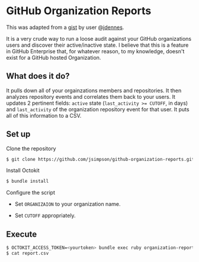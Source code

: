 # GitHub Organization Reports

This was adapted from a [gist](https://gist.github.com/jdennes/11404512) by user @[jdennes](https://github.com/jdennes).

It is a very crude way to run a loose audit against your GitHub organizations users and discover their active/inactive state. I believe that this is a feature in GitHub Enterprise that, for whatever reason, to my knowledge, doesn't exist for a GitHub hosted Organization.

## What does it do?

It pulls down all of your orgainzations members and repositories. It then analyzes repository events and correlates them back to your users. It updates 2 pertinent fields: `active` state (`last_activity >= CUTOFF`, in days) and `last_activity` of the organization repository event for that user. It puts all of this information to a CSV.

## Set up

Clone the repository

```bash
$ git clone https://github.com/jsimpson/github-organization-reports.git; cd github-organization-reports
```

Install Octokit

```bash
$ bundle install
```

Configure the script

 * Set `ORGANIZAION` to your organization name.

 * Set `CUTOFF` appropriately.

## Execute

```bash
$ OCTOKIT_ACCESS_TOKEN=<yourtoken> bundle exec ruby organization-reports.rb
$ cat report.csv
```

